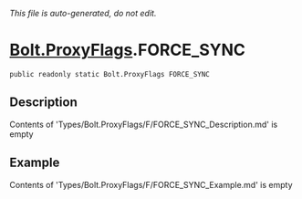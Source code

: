 *This file is auto-generated, do not edit.*

# [Bolt.ProxyFlags](Types/Bolt.ProxyFlags.md).FORCE_SYNC
`public readonly static Bolt.ProxyFlags FORCE_SYNC`
## Description
Contents of 'Types/Bolt.ProxyFlags/F/FORCE_SYNC_Description.md' is empty
## Example
Contents of 'Types/Bolt.ProxyFlags/F/FORCE_SYNC_Example.md' is empty
